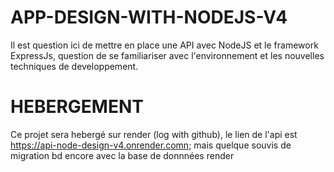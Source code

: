 # APP-DESIGN-WITH-NODEJS-V4
Il est question ici de mettre en place une API avec NodeJS et le framework ExpressJs, question de se familiariser avec l'environnement et les nouvelles techniques de developpement.

# HEBERGEMENT
Ce projet sera hebergé sur render (log with github), le lien de l'api est https://api-node-design-v4.onrender.comn; mais quelque souvis de migration bd encore avec la base de donnnées render
